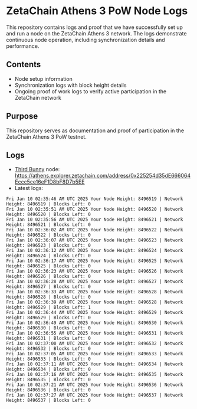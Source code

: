# ZetaChain Athens 3 PoW Node Logs
This repository contains logs and proof that we have successfully set up and run a node on the ZetaChain Athens 3 network. The logs demonstrate continuous node operation, including synchronization details and performance.

## Contents
- Node setup information
- Synchronization logs with block height details
- Ongoing proof of work logs to verify active participation in the ZetaChain network

## Purpose
This repository serves as documentation and proof of participation in the ZetaChain Athens 3 PoW testnet.

## Logs

- [Third Bunny](https://thirdbunny.xyz/) node: https://athens.explorer.zetachain.com/address/0x225254d35dE666064Eccc5ce16eF1D8bF8D7b5EE
- Latest logs:
```
Fri Jan 10 02:35:46 AM UTC 2025 Your Node Height: 8496519 | Network Height: 8496519 | Blocks Left: 0
Fri Jan 10 02:35:51 AM UTC 2025 Your Node Height: 8496520 | Network Height: 8496520 | Blocks Left: 0
Fri Jan 10 02:35:56 AM UTC 2025 Your Node Height: 8496521 | Network Height: 8496521 | Blocks Left: 0
Fri Jan 10 02:36:02 AM UTC 2025 Your Node Height: 8496522 | Network Height: 8496522 | Blocks Left: 0
Fri Jan 10 02:36:07 AM UTC 2025 Your Node Height: 8496523 | Network Height: 8496523 | Blocks Left: 0
Fri Jan 10 02:36:12 AM UTC 2025 Your Node Height: 8496524 | Network Height: 8496524 | Blocks Left: 0
Fri Jan 10 02:36:17 AM UTC 2025 Your Node Height: 8496525 | Network Height: 8496525 | Blocks Left: 0
Fri Jan 10 02:36:23 AM UTC 2025 Your Node Height: 8496526 | Network Height: 8496526 | Blocks Left: 0
Fri Jan 10 02:36:28 AM UTC 2025 Your Node Height: 8496527 | Network Height: 8496527 | Blocks Left: 0
Fri Jan 10 02:36:33 AM UTC 2025 Your Node Height: 8496528 | Network Height: 8496528 | Blocks Left: 0
Fri Jan 10 02:36:39 AM UTC 2025 Your Node Height: 8496528 | Network Height: 8496529 | Blocks Left: 1
Fri Jan 10 02:36:44 AM UTC 2025 Your Node Height: 8496529 | Network Height: 8496529 | Blocks Left: 0
Fri Jan 10 02:36:49 AM UTC 2025 Your Node Height: 8496530 | Network Height: 8496530 | Blocks Left: 0
Fri Jan 10 02:36:55 AM UTC 2025 Your Node Height: 8496531 | Network Height: 8496531 | Blocks Left: 0
Fri Jan 10 02:37:00 AM UTC 2025 Your Node Height: 8496532 | Network Height: 8496532 | Blocks Left: 0
Fri Jan 10 02:37:05 AM UTC 2025 Your Node Height: 8496533 | Network Height: 8496533 | Blocks Left: 0
Fri Jan 10 02:37:11 AM UTC 2025 Your Node Height: 8496534 | Network Height: 8496534 | Blocks Left: 0
Fri Jan 10 02:37:16 AM UTC 2025 Your Node Height: 8496535 | Network Height: 8496535 | Blocks Left: 0
Fri Jan 10 02:37:21 AM UTC 2025 Your Node Height: 8496536 | Network Height: 8496536 | Blocks Left: 0
Fri Jan 10 02:37:27 AM UTC 2025 Your Node Height: 8496537 | Network Height: 8496537 | Blocks Left: 0
```
